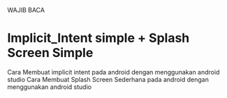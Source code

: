 WAJIB BACA
# Implicit_Intent simple + Splash Screen Simple

Cara Membuat implicit intent pada android dengan menggunakan android studio 
Cara Membuat Splash Screen Sederhana pada android dengan menggunakan android studio 

